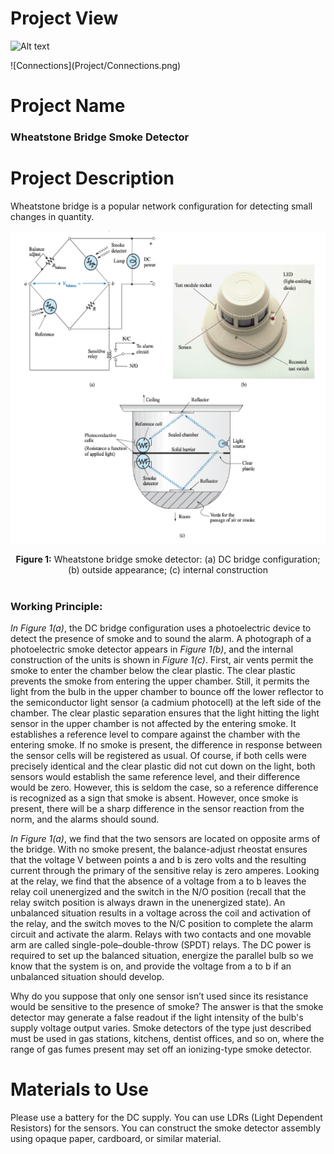 # Project View
<p align="left"><img src="Project/Working%20Phase.heic" alt="Alt text" width="600" height="500"></p>
![Connections](Project/Connections.png)

# Project Name 
<h3>Wheatstone Bridge Smoke Detector</h3>

# Project Description 
Wheatstone bridge is a popular network configuration for detecting small changes in quantity.

<p align="center"><img src="Images/Wheatstone%20Bridge.PNG" alt="Alt text" width="600" height="500"></p>

<div align="center"> <b>Figure 1:</b> Wheatstone bridge smoke detector: (a) DC bridge configuration; (b) outside appearance; (c) internal construction </div><br>

<h3>Working Principle:</h3> <i>In Figure 1(a)</i>, the DC bridge configuration uses a photoelectric device to detect the presence of smoke and to sound the alarm. A photograph of a photoelectric smoke detector appears in <i>Figure 1(b)</i>, and the internal construction of the units is shown in <i>Figure 1(c)</i>. First, air vents permit the smoke to enter the chamber below the clear plastic. The clear plastic prevents the smoke from entering the upper chamber. Still, it permits the light from the bulb in the upper chamber to bounce off the lower reflector to the semiconductor light sensor (a cadmium photocell) at the left side of the chamber. The clear plastic separation ensures that the light hitting the light sensor in the upper chamber is not affected by the entering smoke. It establishes a reference level to compare against the chamber with the entering smoke. If no smoke is present, the difference in response between the sensor cells will be registered as usual. Of course, if both cells were precisely identical and the clear plastic did not cut down on the light, both sensors would establish the same reference level, and their difference would be zero. However, this is seldom the case, so a reference difference is recognized as a sign that smoke is absent. However, once smoke is present, there will be a sharp difference in the sensor reaction from the norm, and the alarms should sound.

<i>In Figure 1(a)</i>, we find that the two sensors are located on opposite arms of the bridge. With no smoke present, the balance-adjust rheostat ensures that the voltage V between points a and b is zero volts and the resulting current through the primary of the sensitive relay is zero amperes. Looking at the relay, we find that the absence of a voltage from a to b leaves the relay coil unenergized and the switch in the N/O position (recall that the relay switch position is always drawn in the unenergized state). An unbalanced situation results in a voltage across the coil and activation of the relay, and the switch moves to the N/C position to complete the alarm circuit and activate the alarm. Relays with two contacts and one movable arm are called single-pole–double-throw (SPDT) relays. The DC power is required to set up the balanced situation, energize the parallel bulb so we know that the system is on, and provide the voltage from a to b if an unbalanced situation should develop.

Why do you suppose that only one sensor isn’t used since its resistance would be sensitive to the presence of smoke? The answer is that the smoke detector may generate a false readout if the light intensity of the bulb's supply voltage output varies. Smoke detectors of the type just described must be used in gas stations, kitchens, dentist offices, and so on, where the range of gas fumes present may set off an ionizing-type smoke detector.

# Materials to Use 
Please use a battery for the DC supply. You can use LDRs (Light Dependent Resistors) for the sensors. You can construct the smoke detector assembly using opaque paper, cardboard, or similar material.
